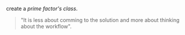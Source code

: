 create a _prime factor's class_.

>"It is less about comming to the solution and more about thinking about the workflow".